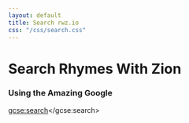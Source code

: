 ```yaml
---
layout: default
title: Search rwz.io
css: "/css/search.css"
---
```


# Search Rhymes With Zion

### Using the Amazing Google

<div id="google-custom-search">

<script>
  (function() {
    var cx = '005656050791167246788:7c6f7tgifou';
    var gcse = document.createElement('script');
    gcse.type = 'text/javascript';
    gcse.async = true;
    gcse.src = 'https://cse.google.com/cse.js?cx=' + cx;
    var s = document.getElementsByTagName('script')[0];
    s.parentNode.insertBefore(gcse, s);
  })();
</script>
<gcse:search></gcse:search>
</div>
